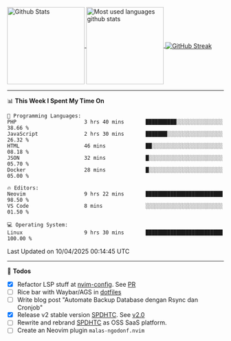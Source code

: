 <a href="https://github.com/anuraghazra/github-readme-stats">
  <img 
        height=180
        align="center" 
        src="https://github-readme-stats.vercel.app/api?username=rizkyilhampra&rank_icon=github&show_icons=true&theme=catppuccin_mocha&hide_border=true&include_all_commits=true&count_private=true&card_width=270" 
        alt="Github Stats" 
    />
</a>
<a href="https://github.com/anuraghazra/github-readme-stats">
  <img 
        height=180
        align="center" 
        src="https://github-readme-stats.vercel.app/api/top-langs/?username=rizkyilhampra&layout=compact&theme=catppuccin_mocha&hide_border=true&langs_count=8" 
        alt="Most used languages github stats" 
    />
</a>
<a href="https://git.io/streak-stats"><img src="https://streak-stats.demolab.com?user=rizkyilhampra&theme=catppuccin-mocha&hide_border=true" align="center" alt="GitHub Streak" /></a>

---

<!--START_SECTION:waka-->
📊 **This Week I Spent My Time On** 

```text
💬 Programming Languages: 
PHP                      3 hrs 40 mins       ██████████░░░░░░░░░░░░░░░   38.66 % 
JavaScript               2 hrs 30 mins       ███████░░░░░░░░░░░░░░░░░░   26.32 % 
HTML                     46 mins             ██░░░░░░░░░░░░░░░░░░░░░░░   08.18 % 
JSON                     32 mins             █░░░░░░░░░░░░░░░░░░░░░░░░   05.70 % 
Docker                   28 mins             █░░░░░░░░░░░░░░░░░░░░░░░░   05.00 % 

🔥 Editors: 
Neovim                   9 hrs 22 mins       █████████████████████████   98.50 % 
VS Code                  8 mins              ░░░░░░░░░░░░░░░░░░░░░░░░░   01.50 % 

💻 Operating System: 
Linux                    9 hrs 30 mins       █████████████████████████   100.00 % 
```


 Last Updated on 10/04/2025 00:14:45 UTC
<!--END_SECTION:waka-->

---

📒 **Todos**
<br>
- [x] Refactor LSP stuff at [nvim-config](https://github.com/rizkyilhampra/nvim-config). See [PR](https://github.com/rizkyilhampra/nvim-config/pull/9)
- [ ] Rice bar with Waybar/AGS in [dotfiles](https://github.com/rizkyilhampra/dotfiles)
- [ ] Write blog post "Automate Backup Database dengan Rsync dan Cronjob"
- [x] Release v2 stable version [SPDHTC](https://github.com/rizkyilhampra/spdhtc). See [v2.0](https://github.com/rizkyilhampra/spdhtc/releases/tag/v2.0)
- [ ] Rewrite and rebrand [SPDHTC](https://github.com/rizkyilhampra/spdhtc) as OSS SaaS platform.
- [ ] Create an Neovim plugin `malas-ngodonf.nvim`

